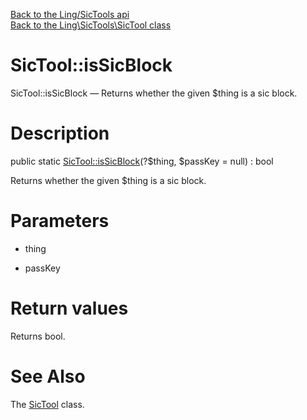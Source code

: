 [Back to the Ling/SicTools api](https://github.com/lingtalfi/SicTools/blob/master/doc/api/Ling/SicTools.md)<br>
[Back to the Ling\SicTools\SicTool class](https://github.com/lingtalfi/SicTools/blob/master/doc/api/Ling/SicTools/SicTool.md)


SicTool::isSicBlock
================



SicTool::isSicBlock — Returns whether the given $thing is a sic block.




Description
================


public static [SicTool::isSicBlock](https://github.com/lingtalfi/SicTools/blob/master/doc/api/Ling/SicTools/SicTool/isSicBlock.md)(?$thing, $passKey = null) : bool




Returns whether the given $thing is a sic block.




Parameters
================


- thing

    

- passKey

    


Return values
================

Returns bool.








See Also
================

The [SicTool](https://github.com/lingtalfi/SicTools/blob/master/doc/api/Ling/SicTools/SicTool.md) class.



